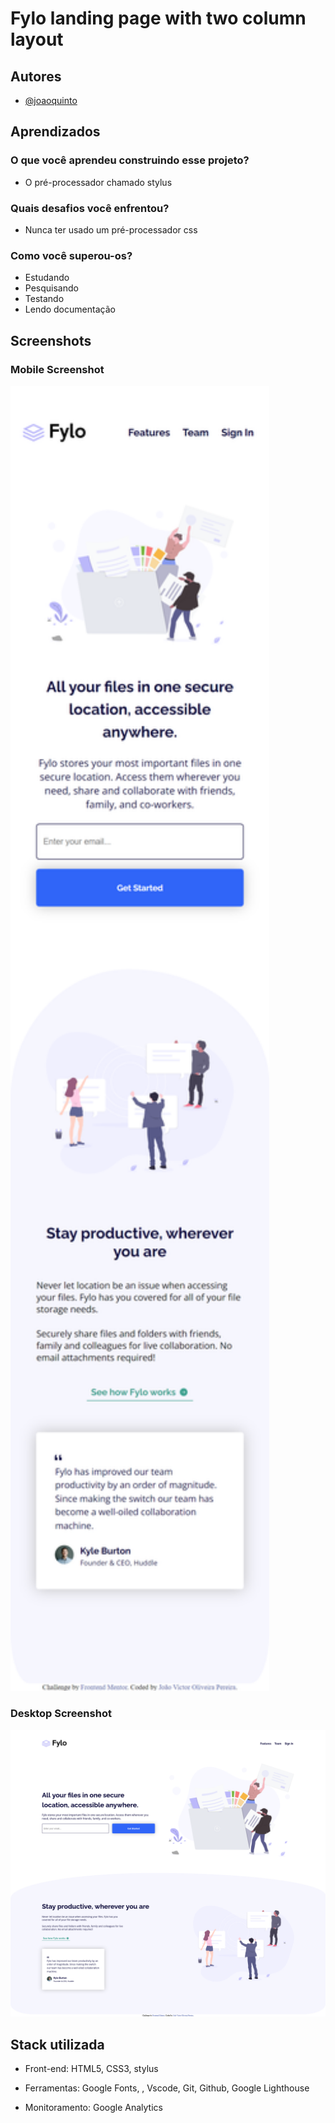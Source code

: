 # Fylo landing page with two column layout

## Autores

- [@joaoquinto](https://github.com/joaoquinto)

## Aprendizados

### O que você aprendeu construindo esse projeto?

- O pré-processador chamado stylus

### Quais desafios você enfrentou?

- Nunca ter usado um pré-processador css

### Como você superou-os?

- Estudando
- Pesquisando
- Testando
- Lendo documentação

## Screenshots

### Mobile Screenshot

<img src="./assets/screenshots/Mobile2v.png" width="414px">

### Desktop Screenshot

<img src="./assets/screenshots/Desktop2v.png" width="1280px">

## Stack utilizada

- Front-end: HTML5, CSS3, stylus

- Ferramentas: Google Fonts, , Vscode, Git, Github, Google Lighthouse

- Monitoramento: Google Analytics
